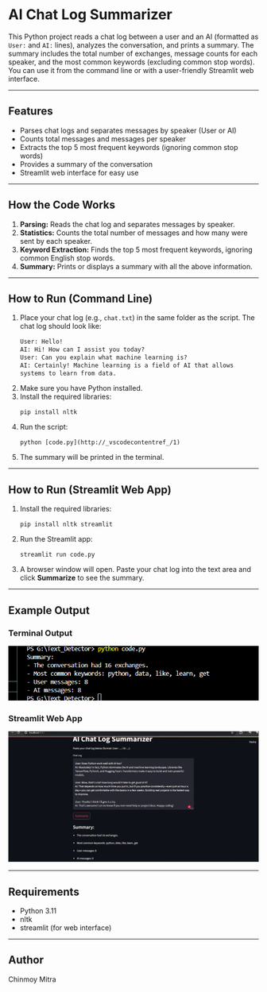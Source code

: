 # AI Chat Log Summarizer

This Python project reads a chat log between a user and an AI (formatted as `User:` and `AI:` lines), analyzes the conversation, and prints a summary. The summary includes the total number of exchanges, message counts for each speaker, and the most common keywords (excluding common stop words). You can use it from the command line or with a user-friendly Streamlit web interface.

---

## Features

- Parses chat logs and separates messages by speaker (User or AI)
- Counts total messages and messages per speaker
- Extracts the top 5 most frequent keywords (ignoring common stop words)
- Provides a summary of the conversation
- Streamlit web interface for easy use

---

## How the Code Works

1. **Parsing:** Reads the chat log and separates messages by speaker.
2. **Statistics:** Counts the total number of messages and how many were sent by each speaker.
3. **Keyword Extraction:** Finds the top 5 most frequent keywords, ignoring common English stop words.
4. **Summary:** Prints or displays a summary with all the above information.

---

## How to Run (Command Line)

1. Place your chat log (e.g., `chat.txt`) in the same folder as the script. The chat log should look like:
    ```
    User: Hello!
    AI: Hi! How can I assist you today?
    User: Can you explain what machine learning is?
    AI: Certainly! Machine learning is a field of AI that allows systems to learn from data.
    ```
2. Make sure you have Python installed.
3. Install the required libraries:
    ```
    pip install nltk
    ```
4. Run the script:
    ```
    python [code.py](http://_vscodecontentref_/1)
    ```
5. The summary will be printed in the terminal.

---

## How to Run (Streamlit Web App)

1. Install the required libraries:
    ```
    pip install nltk streamlit
    ```
2. Run the Streamlit app:
    ```
    streamlit run code.py
    ```
3. A browser window will open. Paste your chat log into the text area and click **Summarize** to see the summary.

---

## Example Output

### Terminal Output

![Terminal Output Screenshot](summary.png)

### Streamlit Web App

![Streamlit Output Screenshot](streamlit.png)

---

## Requirements

- Python 3.11
- nltk
- streamlit (for web interface)

---



## Author

Chinmoy Mitra
